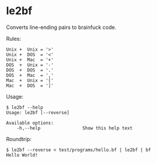 # le2bf

Converts line-ending pairs to brainfuck code.

Rules:

	Unix +  Unix = '>'
	Unix +  DOS  = '<'
	Unix +  Mac  = '+'
	DOS  +  Unix = '-'
	DOS  +  DOS  = '.'
	DOS  +  Mac  = ','
	Mac  +  Unix = '['
	Mac  +  DOS  = ']'

Usage:

	$ le2bf --help
	Usage: le2bf [--reverse]

	Available options:
		-h,--help                Show this help text

Roundtrip:

	$ le2bf --reverse < test/programs/hello.bf | le2bf | bf
	Hello World!
